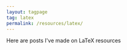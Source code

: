 ```yaml
---
layout: tagpage
tag: latex
permalink: /resources/latex/
---
```


Here are posts I've made on LaTeX resources